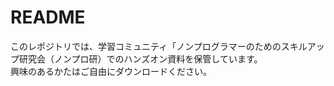 # README

このレポジトリでは、学習コミュニティ「ノンプログラマーのためのスキルアップ研究会（ノンプロ研）でのハンズオン資料を保管しています。  
興味のあるかたはご自由にダウンロードください。

